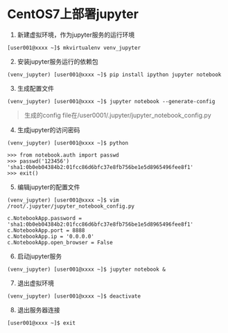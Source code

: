 # CentOS7上部署jupyter

1. 新建虚拟环境，作为jupyter服务的运行环境

```
[user001@xxxx ~]$ mkvirtualenv venv_jupyter
```

2. 安装jupyter服务运行的依赖包

```
(venv_jupyter) [user001@xxxx ~]$ pip install ipython jupyter notebook
```

3. 生成配置文件

```
(venv_jupyter) [user001@xxxx ~]$ jupyter notebook --generate-config
```

> 生成的config file在/user0001/.jupyter/jupyter_notebook_config.py

4. 生成jupyter的访问密码

```
(venv_jupyter) [user001@xxxx ~]$ python

>>> from notebook.auth import passwd
>>> passwd('123456')
'sha1:0b0eb04384b2:01fcc86d6bfc37e8fb756be1e5d8965496fee8f1'
>>> exit()
```

5. 编辑jupyter的配置文件

```
(venv_jupyter) [user001@xxxx ~]$ vim /root/.jupyter/jupyter_notebook_config.py
```

```
c.NotebookApp.password = 'sha1:0b0eb04384b2:01fcc86d6bfc37e8fb756be1e5d8965496fee8f1'
c.NotebookApp.port = 8888
c.NotebookApp.ip = '0.0.0.0'
c.NotebookApp.open_browser = False
```

6. 启动jupyter服务

```
(venv_jupyter) [user001@xxxx ~]$ jupyter notebook &
```

7. 退出虚拟环境

```
(venv_jupyter) [user001@xxxx ~]$ deactivate
```

8. 退出服务器连接

```
[user001@xxxx ~]$ exit
```
